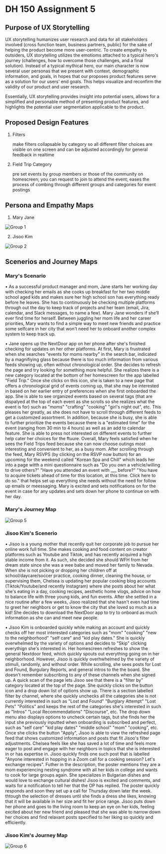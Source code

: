 # DH 150 Assignment 5

## Purpose of UX Storytelling
UX storytelling humanizes user research and data for all stakeholders involved (cross function team, business partners, public) for the sake of helping the product become more user-centric. To create empathy to outsiders, UX storytelling utilizes the emotioms attached to a typical hero's journey (challenges, how to overcome those challenges, and a final solution). Instead of a typical mythical hero, our main character is now several user personas that we present with context, demographic information, and goals, in hopes that our proposes product features serve as a solution for our users' end goals. This helps visualize and reconfirm the validity of our product and user research.

Essentially, UX storytelling provides insight into potential users, allows for a simplified and personable method of presenting product features, and highlights the potential user segmentation applicable to the product.

## Proposed Design Features

1. Filters 
      <p> make filters collapsable by category so all different filter choices are visible on one screen and can be adjusted accordingly for general feedback in realtime </p>

2. Field Trip Category 
      <p> pre set events by group members or those of the community on homescreen; you can request to join to attend the event; eases the process of combing through different groups and categories for event postings </p>


## Persona and Empathy Maps

1. Mary Jane

![Group 1](https://user-images.githubusercontent.com/49845457/98616376-89b79e00-22b1-11eb-87a8-b4b3911fc36b.png)



2. Jisoo Kim 

![Group 2](https://user-images.githubusercontent.com/49845457/98616392-93d99c80-22b1-11eb-90a1-57a37f2a1092.png)


## Scenerios and Journey Maps

### Mary's Scenario
• As a successful product manager and mom, Jane starts her working day with checking her emails as she cooks up breakfast for her two middle school aged kids and makes sure her high school son has everything ready before he leaves. She has to continuously be checking multiple platforms through out the day to keep track of projects and her team (email, Jira, calendar, and Slack messages, to name a few). Mary Jane wonders if she’ll ever find time for herself. Between juggling her mom life and her career priorities, Mary wants to find a simple way to meet new friends and practice some selfcare in her city that won't need her to onboard another complex system to keep track up.

• Jane opens up the NextDoor app on her phone after she's finished checking for updates on her other platforms. At first, Mary is frustrated when she searches "events for moms nearby" in the search bar, indicated by a magnifiying glass because there is too much information from various feeds showing up, often without chronological order. She decides to refresh the page and try looking for something more helpful. She realizes there is a new category located at the bottom of her homescreen for the app labelled "Field Trip." Once she clicks on this icon, she is taken to a new page that offers a chronological grid of events coming up, that she may be interested in based on her earlier entry of preferences when she first onboarded the app. She is able to see organized events based on several tags (that are dispalyed at the top of each event as she scrolls so she realizes what the event is for) such as "moms" "crafting" "cooking" "girl's night out", etc. This pleases her greatly, as she does not have to scroll through different feeds to get a customized assortment. In addition, because she is busy, she is able to further prioritize the events because there is a "estimated time" for the event (ranging from 30 min to 4 hours) as well as an add to calendar feature. She is able to press not interested on different events to further help cater her choices for the ftuure. Overall, Mary feels satisfied when he sees the Field Trips feed because she can now choose outings most interesting and convenient to her, as a busy mom. After scrolling through the feed, Mary RSVPS (by clicking on the RSVP now button) for an upcoming for the weekend called "Korean Spa and Chill" which leads her into a page witth a mini questionnaire such as "Do you own a vehicle/willing to drive others?" "Have you attended an event with ___ before?" "You have to acquire tickets ahead of time for this location, at this time. Click here to do so." that helps set up everything she needs without the need for follow up emails or meessaging. Mary is excited and sets notifications on for the event in case for any updates and sets down her phone to continue on with her day. 

### Mary's Journey Map 

![Group 5](https://user-images.githubusercontent.com/49845457/98712742-879a2180-233b-11eb-86be-9987206945d9.png)

### Jisoo Kim's Scenerio
• Jisoo is a young mother that recently quit her corporate job to pursue her online work full time. She makes cooking and food content on creator platforms such as Youtube and Tiktok, and has recently acquired a high stable income from it. As such, she decided she should WFH from her dream state since she was a wee babe and moved her family to Nevada. When she is not picking or dropping her children off at school/daycare/soccer practice, cooking dinner, cleaning the house, or supervising them, Chelsea is updating her popular cooking blog accounts (Tiktok/Youtube/and recently Instagram) where she posts about her what she's eating in a day, cooking recipes, aesthetic home vlogs, advice on how to balance life with three young kids, and fun events. After she settled in a nice routine after a few weeks, Jisoo realized that she hasn't even had time to greet her neighbors or get to know the city that she loved so much as a kid! She decides to download the NextDoor app to try to onboard as much information as she can and meet new people. 

• Jisoo Kim is onboarded quickly while making an account and quickly checks off her most interested categories such as "mom" "cooking" "new to the neighborhood" "self care" and "kid play dates." She is quickly overwhelmed by the variety of options and decides to "Skip" clicking everythign she's interested in. Her homescreen refreshes to show the general Nextdoor feed, which quickly spouts out everything going on in her neighborhood. However, Jisoo is quickly overhwhelmed by the variety of stimuli, randomly, and without order. While scrolling, she sees posts for Lost and Found, Burgulary Reports, and general intros to the the board. She doesn't remember subscribing to any of these channels when she signed up. A quick scan of the page lets Jisoo see that there is a "filter by" category located at the top of the page. She quickly clicks on the button icon and a drop down list of options show up. There is a section labelled filter by channel, where she quickly unchecks all the categories she is not currently interested in such as "Lost and Found" "Burglary Attempt" "Lost Pets" "Politics" and keeps the rest of the categories she's interested in such as "Intros" "Local Recommendations" "Discourse", etc. The drop down menu also displays options to uncheck certain tags, but she finds her the input she previously inputted when onboarding is subscribed and perfect, such as "self care" "kid play dates" "middle school" "mom" "cooking", etc. Once she clicks the button "Apply",  Jisoo is able to view the refreshed page feed that shows customized information and posts that fit Jisoo's filter adjustments. Chelsea feels like she has saved a lot of time and feels more eager to post and engage with her neighbors in topics that she is interested in or has expertise in. Jisoo quickly finds one such post that is labelled "Anyone interested in hopping in a Zoom call for a cooking session? Let's exchange recipes". Futher in the description, the poster mentions they are a mom experiencing nesting syndrome with all her kids in college and wants to cook for large groups again. She specializes in Bulgarian dishes and would love to exchange cultural dishes! Jisoo is excited and comments, and waits for a notification to tell her that the OP has replied. The poster quickly responds and soon they set up a call for Thursday down later the week.  thtough the selection of dresses until she finds a dress she likes, knowing that it will be available in her size and fit her price range. Jisoo puts down her phone and goes to the living room to keep an eye on her kids, feeling excited about her new friend and pleased that she was able to narrow down her choices and find relavant posts specified to her liking so quickly and efficiently.

### Jisoo Kim's Journey Map 
![Group 6](https://user-images.githubusercontent.com/49845457/98712766-8f59c600-233b-11eb-8be8-b135e32b16c5.png)

